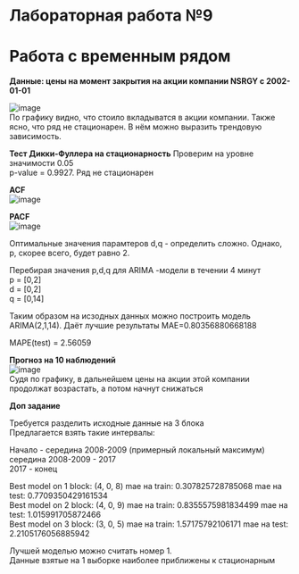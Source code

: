 # Лабораторная работа №9
# Работа с временным рядом

**Данные: цены на момент закрытия на акции компании NSRGY с 2002-01-01**  

![image](https://user-images.githubusercontent.com/93386717/232344278-f39eaa83-9b54-400b-89d3-4051751c8a9c.png)  
По графику видно, что стоило вкладыватся в акции компании.
Также ясно, что ряд не стационарен. В нём можно выразить трендовую зависимость.  

**Тест Дикки-Фуллера на стационарность**
Проверим на уровне значимости 0.05  
p-value = 0.9927. Ряд не стационарен  

**ACF**  
![image](https://user-images.githubusercontent.com/93386717/232344330-3167e8ec-f8ec-474b-8bb4-278165914ccc.png)

**PACF**  
![image](https://user-images.githubusercontent.com/93386717/232344349-342d1746-7a5c-490b-a1b9-e63734d0f334.png)  

Оптимальные значения парамтеров d,q - определить сложно. Однако, p, скорее всего, будет равно 2.  

Перебирая значения p,d,q для ARIMA -модели в течении 4 минут  
p = [0,2]  
d = [0,2]  
q = [0,14]  

Таким образом на исзодных данных можно построить модель ARIMA(2,1,14). Даёт лучшие результаты MAE=0.80356880668188  

MAPE(test) = 2.56059  

**Прогноз на 10 наблюдений**  
![image](https://user-images.githubusercontent.com/93386717/232345404-009b1777-aa86-48af-9920-f07a04805980.png)  
Судя по графику, в дальнейшем цены на акции этой компании продолжат возрастать, а потом начнут снижаться

**Доп задание**

Требуется разделить исходные данные на 3 блока  
Предлагается взять такие интервалы:  

Начало - середина 2008-2009 (примерный локальный максимум)  
середина 2008-2009 - 2017  
2017 - конец  

Best model on 1 block: (4, 0, 8) mae на train: 0.307825728785068 mae на test: 0.7709350429161534  
Best model on 2 block: (4, 0, 9) mae на train: 0.8355575981834499 mae на test: 1.015991705872466    
Best model on 3 block: (3, 0, 5) mae на train: 1.57175792106171 mae на test: 2.2105176056885942

Лучшей моделью можно считать номер 1.  
Данные взятые на 1 выборке наиболее приближены к стационарным  
